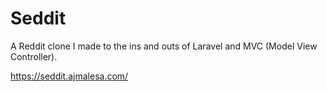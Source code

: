 <h1>Seddit</h1>

A Reddit clone I made to the ins and outs of Laravel and MVC (Model View Controller).

https://seddit.ajmalesa.com/
